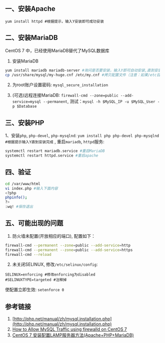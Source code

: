 ## 一、安装Apache
`yum install httpd #根据提示，输入Y安装即可成功安装`

## 二、安装MariaDB
CentOS 7 中，已经使用MariaDB替代了MySQL数据库
1. 安装MariaDB
```bash
yum install mariadb mariadb-server #询问是否要安装，输入Y即可自动安装,直到安装完成
cp /usr/share/mysql/my-huge.cnf /etc/my.cnf #拷贝配置文件（注意：如果/etc目录下面默认有一个my.cnf，直接覆盖即可）
```

2. 为root账户设置密码: `mysql_secure_installation`

3. (可选)远程连接MariaDB: `firewall-cmd --zone=public --add-service=mysql --permanent`, 
测试：`mysql -h $MySQL_IP -u $MySQL_User -p $Database`


## 三、安装PHP
1、安装`php`, `php-devel`, `php-mysqlnd`: `yum install php php-devel php-mysqlnd #根据提示输入Y直到安装完成`
, 重启`mariadb`, `httpd`服务: 
```bash
systemctl restart mariadb.service #重启MariaDB
systemctl restart httpd.service #重启apache
```

## 四、验证

```bash
cd /var/www/html
vi index.php #输入下面内容
<?php
phpinfo();
?>
:wq! #保存退出
```

## 五、可能出现的问题

1. 防火墙未配置(开放相应的端口), 配置如下：
```bash
firewall-cmd --permanent --zone=public --add-service=http
firewall-cmd --permanent --zone=public --add-service=https
firewall-cmd --reload
```

2. 未关闭SELINUX, 修改`/etc/selinux/config`:
```
SELINUX=enforcing #修改enforcing为disabled
#SELINUXTYPE=targeted #注释掉
```
使配置立即生效: `setenforce 0`

## 参考链接
1. [http://php.net/manual/zh/mysql.installation.php](http://php.net/manual/zh/mysql.installation.php)
2. [How to Allow MySQL Traffic using firewalld on CentOS 7](https://wiki.mikejung.biz/Firewalld)
3. [CentOS 7 安装配置LAMP服务器方法(Apache+PHP+MariaDB) ](https://my.oschina.net/sallency/blog/467647)
